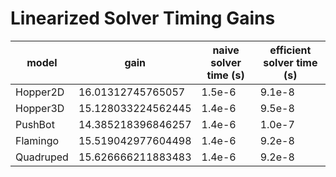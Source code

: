 # Linearized Solver Timing Gains
|model|gain|naive solver time (s)|efficient solver time (s)|
| --- | --- | --- | --- |
|Hopper2D|16.01312745765057| 1.5e-6| 9.1e-8|
|Hopper3D|15.128033224562445| 1.4e-6| 9.5e-8|
|PushBot|14.385218396846257| 1.4e-6| 1.0e-7|
|Flamingo|15.519042977604498| 1.4e-6| 9.2e-8|
|Quadruped|15.626666211883483| 1.4e-6| 9.2e-8|
